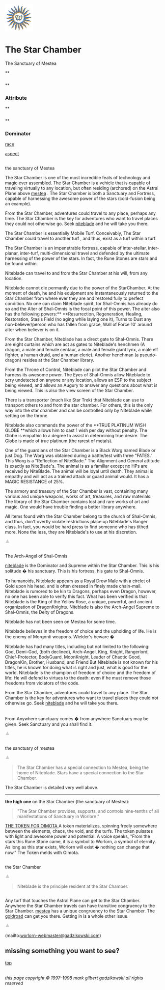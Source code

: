 ![wsun](assets/wsun.gif)

# 

# The Star Chamber

 The Sanctuary of Mestea

**
### 

**
### 

### Attribute

 **
### 

**
### 

### Dominator

 [race](#race) 

 [aspect](#aspect) 

## 

## 

the sanctuary of Mestea

The Star Chamber is one of the most incredible feats of technology and magic ever assembled. The Star Chamber is a vehicle that is capable of traveling virtually to any location, but often residing (archored) on the Astral Plane above  [mestea](mestea.md) . The Star Chamber is both a Sanctuary and Fortress, capable of harnessing the awesome power of the stars (cold-fusion being an example). 

From the Star Chamber, adventures could travel to any place, perhaps any time. The Star Chamber is the key for adventures who want to travel places they could not otherwise go. Seek  [niteblade](niteblade.md)  and he will take you there.

The Star Chamber is essentially Mobile Turf. Conceivably, The Star Chamber could travel to another turf , and thus, exist as a turf within a turf.

The Star Chamber is an impenetrable fortress, capable of inter-stellar, inter-planar, inter-turf, multi-dimensional travel and defended by the ultimate harnessing of the power of the stars. In fact, the Rune Stones are stars and be found within.

Niteblade can travel to and from the Star Chamber at his will, from any location.

Niteblade cannot die permantly due to the power of the StarChamber. At the moment of death, he and his equipment are instantaneously returned to the Star Chamber from where ever they are and restored fully to perfect condition. No one can claim Niteblade spirit, for Shal-Omnis has already do so and the Alter of Shal-Omnis is the focal point of this power. The alter also has the following powers:** **Resurrection, Regeneration, Healing, Restoration, Stasis Field (no aging while laying one it), Turns to Dust any non-believer/person who has fallen from grace, Wall of Force 10' around alter when believer is on it.

From the Star Chamber, Niteblade has a direct gate to Shal-Omnis. There are eight curtains which are act as gates to Niteblade's henchmen (A dragon, a male and female centaur, a male and female giant lynx, a male elf fighter, a human druid, and a human cleric). Another henchman (a pseudo-dragon) resides at the Star Chamber library.

From the Throne of Control, Niteblade can pilot the Star Chamber and harness its awesome power. The Eyes of Shal-Omnis allow Niteblade to scry undetected on anyone or any location, allows an ESP to the subject being viewed, and allows an Augury to answer any questions about what is being viewed. This is also the view screen of the Star Chamber.

There is a transporter (much like Star Trek) that Niteblade can use to transport others to and from the star chamber. For others, this is the only way into the star chamber and can be controlled only by Niteblade while setting on the throne.

Niteblade also commands the power of the **TRUE PLATINUM WISH GLOBE **which allows him to cast 1 wish per day without penalty. The Globe is empathic to a degree to assist in determining true desire. The Globe is made of true platinum (the rarest of metals).

One of the guardians of the Star Chamber is a Black Worg named Blade or just Dog. The Worg was obtained during a battle/test with three "FATES.' This Worg is a "Reflection of NiteBlade." The Alignment and General attitude is exactly as NiteBlade's. The animal is as a familiar except no HPs are received by NiteBlade. The animal will be loyal until death. They animal is empathy and will act as a trained attack or guard animal would. It has a MAGIC RESISTANCE of 25%.

The armory and treasury of the Star Chamber is vast, containing many various and unique weapons, works of art, treasures, and raw materials. The library of the Star Chamber contains lost and rare works of art and magic. One would have trouble finding a better library anywhere.

All items found with the Star Chamber belong to the church of Shal-Omnis, and thus, don't overtly violate restrictions place up Niteblade's Ranger class. In fact, you would be hard press to find someone who has tithed more. None the less, they are Niteblade's to use at his discretion.

 ![arrow_up](assets/arrow_up.gif) 

## 

## 

The Arch-Angel of Shal-Omnis

  [niteblade](niteblade.md)  is the Dominator and Supreme within the Star Chamber. This is his solitude � his sanctuary. This is his fortress, his gate to Shal-Omnis.

To humanoids, Niteblade appears as a Royal Drow Male with a circlet of Gold upon his head, and is often dressed in finely made chain-mail. Niteblade is rumored to be kin to Dragons, perhaps even Dragon, however, no one has been able to verify this fact. What has been verified is that Niteblade is the King of the Yellow Rose, a unique, powerful, and ancient organization of DragonKnights. Niteblade is also the Arch-Angel Supreme to Shal-Omnis, the Deity of Dragons. 

Niteblade has not been seen on Mestea for some time. 

Niteblade believes in the freedom of choice and the upholding of life. He is the enemy of Morgonti weapons. Wielder's beware �

Niteblade has had many titles, including but not limited to the following: God, Demi-God, (both declined), Arch-Angel, King, Knight, Rangerlord, Chief-Protector, BodyGuard, MoonKnight, Leader of Chaotic Good, DragonKin, Brother, Husband, and Friend But Niteblade is not known for his titles, he is known for doing what is right and just, what is good for the world. Niteblade is the champion of freedom of choice and the freedom of life: He will defend to virtues to the death: even if he must remove those freedoms from violators of the code.

From the Star Chamber, adventures could travel to any place. The Star Chamber is the key for adventures who want to travel places they could not otherwise go. Seek  [niteblade](niteblade.md)  and he will take you there. 

######  

## 

## 

From Anywhere sanctuary comes � from anywhere Sanctuary may be given. Seek Sanctuary and you shall find it. 

 ![arrow_up](assets/arrow_up.gif) 
>
>  

## 

## 

the sanctuary of mestea

 ![arrow_up](assets/arrow_up.gif) 
>
>  The Star Chamber has a special connection to Mestea, being the home of Niteblade. Stars have a special connection to the Star Chamber.

The Star Chamber is detailed very well above.

 ****
**the high one** on the Star Chamber (the sanctuary of Mestea):
>
>  "The Star Chamber provides, supports, and controls nine-tenths of all manifestations of Sanctuary in Worlorn."

 <ins>
  THE TOKEN FOR OIMOTA 

</ins>
A token materializes, spinning freely somewhere between the elements, chaos, the void, and the turfs. The token pulsates with light and awesome power and potential. A voice speaks, "From the stars this Rune Stone came, it is a symbol to Worlorn, a symbol of eternity. As long as this star exists, Worlorn will exist � nothing can change that now." The Token melds with Oimota.

##  

the Star Chamber

 ![arrow_up](assets/arrow_up.gif) 
>
>  Niteblade is the principle resident at the Star Chamber.

### 

###  

## 

## 

 Any turf that touches the Astral Plane can get to the Star Chamber. Anywhere the Star Chamber travels can have transitive congruency to the Star Chamber.  [mestea](mestea.md)  has a unique congruency to the Star Chamber. The  [goldroad](goldroad.md)  can get you there. Getting in is a whole other issue. 

 ![arrow_up](assets/arrow_up.gif) 

 (mailto:worlorn-webmaster@gadzikowski.com) 

## 

## missing something you want to see?

 [top](#top)  

###### 

###### this page copyright © 1997–1998 mark gilbert gadzikowski all rights reserved